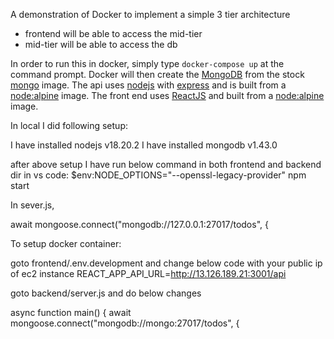 A demonstration of Docker to implement a simple 3 tier architecture

* frontend will be able to access the mid-tier
* mid-tier will be able to access the db

In order to run this in docker, simply type ```docker-compose up``` at the command prompt. Docker will then create the [MongoDB](https://www.mongodb.com/) from the stock [mongo](https://hub.docker.com/_/mongo) image. The api uses [nodejs](https://nodejs.org/) with [express](http://expressjs.com/) and is built from a [node:alpine](https://hub.docker.com/_/node) image. The front end uses [ReactJS](https://reactjs.org/) and built from a [node:alpine](https://hub.docker.com/_/node) image.


In local I did following setup:

I have installed nodejs v18.20.2
I have installed mongodb v1.43.0

after above setup I have run below command in both frontend and backend dir in vs code:
$env:NODE_OPTIONS="--openssl-legacy-provider"
npm start

In sever.js,

  await mongoose.connect("mongodb://127.0.0.1:27017/todos", {



To setup docker container:

goto frontend/.env.development and change below code with your public ip of ec2 instance
REACT_APP_API_URL=http://13.126.189.21:3001/api

goto backend/server.js and do below changes 

async function main() {
  await mongoose.connect("mongodb://mongo:27017/todos", {


